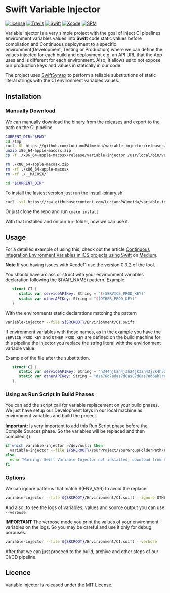 # Swift Variable Injector

[![license](https://img.shields.io/github/license/mashape/apistatus.svg)](https://opensource.org/licenses/MIT)
[![Travis](https://img.shields.io/travis/LucianoPAlmeida/variable-injector.svg)](https://travis-ci.org/LucianoPAlmeida/variable-injector)
[![Swift](https://img.shields.io/badge/Swift-5.1-orange.svg)](https://swift.org)
[![Xcode](https://img.shields.io/badge/Xcode-11.3-blue.svg)](https://developer.apple.com/xcode)
[![SPM](https://img.shields.io/badge/SPM-orange.svg)](https://swift.org/package-manager/)

Variable injector is a very simple project with the goal of inject CI pipelines environment variables values into **Swift** code  static values before compilation and Continuous deployment to a specific environment(Development, Testing or Production) where we can define the values injected for each build and deployment e.g. an API URL that the App uses and is different for each environment. Also, it allows us to not expose our production keys and values in statically in our code.

The project uses [SwiftSyntax](https://github.com/apple/swift-syntax) to perform a reliable substitutions of static literal strings with the CI environment variables values. 

## Installation

### Manually Download
We can manually download the binary from the [releases](https://github.com/LucianoPAlmeida/variable-injector/releases) and export to the path on the CI pipeline

```sh
CURRENT_DIR="$PWD"
cd /tmp
curl -OL https://github.com/LucianoPAlmeida/variable-injector/releases/download/0.3.2/x86_64-apple-macosx.zip
unzip x86_64-apple-macosx.zip
cp -f ./x86_64-apple-macosx/release/variable-injector /usr/local/bin/variable-injector

rm ./x86_64-apple-macosx.zip
rm -rf ./x86_64-apple-macosx
rm -rf ./__MACOSX/

cd "$CURRENT_DIR"
```

To install the lastest version just run the [install-binary.sh](scripts/install-binary.sh)

```sh
curl -ssl https://raw.githubusercontent.com/LucianoPAlmeida/variable-injector/master/scripts/install-binary.sh | sh
```

Or just clone the repo and run `cmake install`

With that installed and on our `bin` folder, now we can use it.


## Usage

For a detailed example of using this, check out the article [Continuous Integration Environment Variables in iOS projects using Swift](https://medium.com/@lucianoalmeida1/continuous-integration-environment-variables-in-ios-projects-using-swift-f72e50176a91) on [Medium](https://medium.com).

**Note**
If you having issues with Xcode11 use the version 0.3.2 of the tool.

You should have a class or struct with your envirionment variables declaration following the $(VAR_NAME) pattern.
Example:
```swift
   struct CI {
      static var serviceAPIKey: String = "$(SERVICE_PROD_KEY)"
      static var otherAPIKey: String = "$(OTHER_PROD_KEY)"
   }
```

With the environments static declarations matching the pattern

```sh
variable-injector --file ${SRCROOT}/Envirionment/CI.swift 

```
If environment variables with those names, as in the example you have the `SERVICE_PROD_KEY` and `OTHER_PROD_KEY` are defined on the build machine for this pipeline the injector you replace the string literal with the envirionment variable value.  

Example of the file after the substitution. 

```swift
   struct CI {
      static var serviceAPIKey: String = "h344hjk2h4j3h24jk32h43j2k4h32jk4hkj324h"
      static var otherAPIKey: String = "dsa76d7adas7d6as87d6as78d6aklre423s7d6as8d7s6"
   }
```

### Using as Run Script in Build Phases

You can add the script call for variable replacement on your build phases. We just have setup our Development keys in our local machine as environment variables and build the project.

**Important:** Is very important to add this Run Script phase before the Compile Sources phase. So the variables will be replaced and then compiled :))

```sh
if which variable-injector >/dev/null; then
  variable-injector --file ${SRCROOT}/YourProject/YourGroupFolderPath/File.swift --verbose # Pass your paramenters
else
  echo "Warning: Swift Variable Injector not installed, download from https://github.com/LucianoPAlmeida/variable-injector"
fi
```

### Options

We can ignore patterns that match $(ENV_VAR) to avoid the replace. 

```sh
variable-injector --file ${SRCROOT}/Envirionment/CI.swift --ignore OTHER_PROD_KEY

```

And also, to see the logs of variables, values and source output you can use `--verbose` 

**IMPORTANT** 
The verbose mode you print the values of your environment variables on the logs. So you may be careful and use it only for debug porpuses.

```sh
variable-injector --file ${SRCROOT}/Envirionment/CI.swift --verbose

```

After that we can just proceed to the build, archive and other steps of our CI/CD pipeline. 

## Licence
Variable Injector is released under the [MIT License](https://opensource.org/licenses/MIT).
